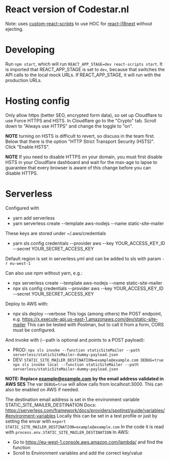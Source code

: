 # React version of Codestar.nl

Note: uses [custom-react-scripts](https://medium.com/@kitze/configure-create-react-app-without-ejecting-d8450e96196a) to 
use HOC for [react-i18next](https://react.i18next.com/overview/getting-started) without ejecting. 

# Developing

Run `npm start`, which will run `REACT_APP_STAGE=dev react-scripts start`. It is imported that REACT_APP_STAGE is set 
to `dev`, because that switches the API calls to the local mock URLs. If REACT_APP_STAGE, it will run with the production
URLs.


# Hosting config

Only allow https (better SEO, encrypted form data), so set up Cloudflare to use Force HTTPS and HSTS.
In Cloudflare go to the "Crypto" tab.
Scroll down to "Always use HTTPS" and change the toggle to "on".

**NOTE** turning on HSTS is difficult to revert, so discuss in the team first.
Below that there is the option "HTTP Strict Transport Security (HSTS)". Click "Enable HSTS".

**NOTE** If you need to disable HTTPS on your domain, you must first disable HSTS in your Cloudflare dashboard and wait 
for the max-age to lapse to guarantee that every browser is aware of this change before you can disable HTTPS.


# Serverless

Configured with

* yarn add serverless
* yarn serverless create --template aws-nodejs --name static-site-mailer

These keys are stored under ~/.aws/credentials
* yarn sls config credentials --provider aws --key YOUR_ACCESS_KEY_ID --secret YOUR_SECRET_ACCESS_KEY

Default region is set in serverless.yml and can be added to sls with param `-r eu-west-1`

Can also use npm without yarn, e.g.:
* npx serverless create --template aws-nodejs --name static-site-mailer
* npx sls config credentials --provider aws --key YOUR_ACCESS_KEY_ID --secret YOUR_SECRET_ACCESS_KEY

Deploy to AWS with:
* npx sls deploy --verbose
This logs (among others) the POST endpoint, e.g. https://x.execute-api.us-east-1.amazonaws.com/dev/static-site-mailer
This can be tested with Postman, but to call it from a form, CORS must be configured.

And invoke with (--path is optional and points to a POST payload):
* PROD: `npx sls invoke --function staticSiteMailer --path serverless/staticSiteMailer-dummy-payload.json`
* DEV: `STATIC_SITE_MAILER_DESTINATION=example@example.com DEBUG=true npx sls invoke local --function staticSiteMailer --path serverless/staticSiteMailer-dummy-payload.json`

**NOTE: Replace example@example.com by the email address validated in AWS SES**
The var `DEBUG=true` will allow calls from localhost:3000. This can also be enabled on AWS if needed. 

The destination email address is set in the environment variable STATIC_SITE_MAILER_DESTINATION
Docs: https://serverless.com/framework/docs/providers/spotinst/guide/variables/#environment-variables
Locally this can be set in a test profile or just by setting the envar with `export STATIC_SITE_MAILER_DESTINATION=example@example.com` 
In the code it is read with `process.env.STATIC_SITE_MAILER_DESTINATION`
In AWS:
* Go to https://eu-west-1.console.aws.amazon.com/lambda/ and find the function
* Scroll to Environment variables and add the correct key/value